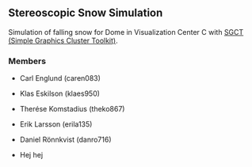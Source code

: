 Stereoscopic Snow Simulation
-----------------------------
Simulation of falling snow for Dome in Visualization Center C with [SGCT (Simple Graphics Cluster Toolkit)](https://c-student.itn.liu.se/wiki/develop:sgct:sgct).

### Members
* Carl Englund (caren083)
* Klas Eskilson (klaes950)
* Therése Komstadius (theko867)
* Erik Larsson (erila135)
* Daniel Rönnkvist (danro716)

* Hej hej
